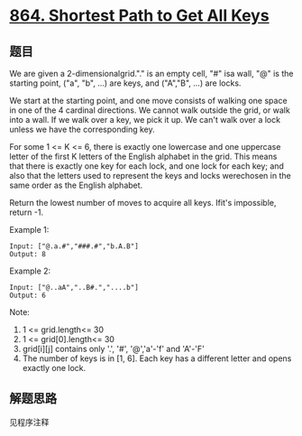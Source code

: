 # [864. Shortest Path to Get All Keys](https://leetcode.com/problems/shortest-path-to-get-all-keys/)

## 题目

We are given a 2-dimensionalgrid."." is an empty cell, "#" isa wall, "@" is the starting point, ("a", "b", ...) are keys, and ("A","B", ...) are locks.

We start at the starting point, and one move consists of walking one space in one of the 4 cardinal directions. We cannot walk outside the grid, or walk into a wall. If we walk over a key, we pick it up. We can't walk over a lock unless we have the corresponding key.

For some 1 <= K <= 6, there is exactly one lowercase and one uppercase letter of the first K letters of the English alphabet in the grid. This means that there is exactly one key for each lock, and one lock for each key; and also that the letters used to represent the keys and locks werechosen in the same order as the English alphabet.

Return the lowest number of moves to acquire all keys. Ifit's impossible, return -1.

Example 1:

```text
Input: ["@.a.#","###.#","b.A.B"]
Output: 8
```

Example 2:

```text
Input: ["@..aA","..B#.","....b"]
Output: 6
```

Note:

1. 1 <= grid.length<= 30
1. 1 <= grid[0].length<= 30
1. grid[i][j] contains only '.', '#', '@','a'-'f' and 'A'-'F'
1. The number of keys is in [1, 6]. Each key has a different letter and opens exactly one lock.

## 解题思路

见程序注释

